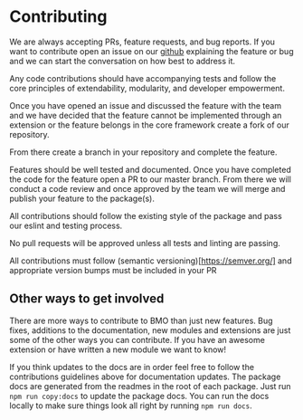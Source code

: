 # Contributing
We are always accepting PRs, feature requests, and bug reports.
If you want to contribute open an issue on our [github](https://github.com/bmo-node/bmo)
explaining the feature or bug and we can start the conversation on how best to address it.

Any code contributions should have accompanying tests and follow the core principles of extendability, modularity, and developer empowerment.

Once you have opened an issue and discussed the feature with the team and we have decided that the feature cannot be implemented
through an extension or the feature belongs in the core framework create a fork of our repository.

From there create a branch in your repository and complete the feature.

Features should be well tested and documented. Once you have completed the code for the feature open
a PR to our master branch. From there we will conduct a code review and once approved by the team we
will merge and publish your feature to the package(s).

All contributions should follow the existing style of the package and pass our eslint and testing process.

No pull requests will be approved unless all tests and linting are passing.

All contributions must follow (semantic versioning)[https://semver.org/] and appropriate version bumps must be included in your PR



## Other ways to get involved

There are more ways to contribute to BMO than just new features. Bug fixes, additions to the documentation,
new modules and extensions are just some of the other ways you can contribute. If you have an awesome extension
or have written a new module we want to know!

If you think updates to the docs are in order feel free to follow the contributions guidelines above for documentation updates.
The package docs are generated from the readmes in the root of each package. Just run `npm run copy:docs` to update the package docs.
You can run the docs locally to make sure things look all right by running `npm run docs`.

